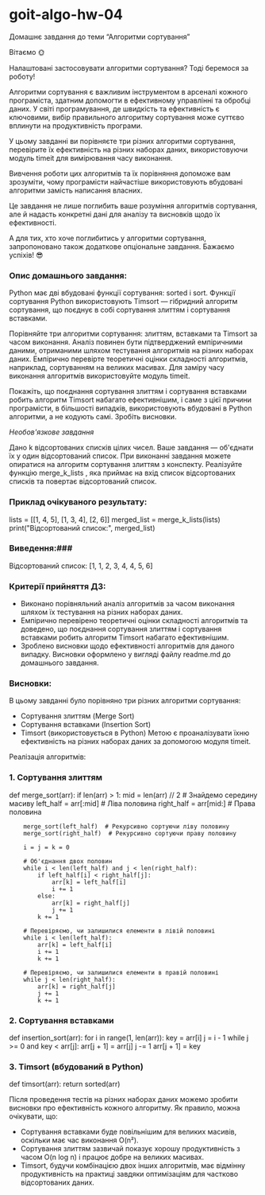 # goit-algo-hw-04

Домашнє завдання до теми “Алгоритми сортування”

Вітаємо 🌞

Налаштовані застосовувати алгоритми сортування? Тоді беремося за роботу!

Алгоритми сортування є важливим інструментом в арсеналі кожного програміста, здатним допомогти в ефективному управлінні та обробці даних. У світі програмування, де швидкість та ефективність є ключовими, вибір правильного алгоритму сортування може суттєво вплинути на продуктивність програми.

У цьому завданні ви порівняєте три різних алгоритми сортування, перевірите їх ефективність на різних наборах даних, використовуючи модуль timeit для вимірювання часу виконання.

Вивчення роботи цих алгоритмів та їх порівняння допоможе вам зрозуміти, чому програмісти найчастіше використовують вбудовані алгоритми замість написання власних.

Це завдання не лише поглибить ваше розуміння алгоритмів сортування, але й надасть конкретні дані для аналізу та висновків щодо їх ефективності.

А для тих, хто хоче поглибитись у алгоритми сортування, запропоновано також додаткове опціональне завдання. Бажаємо успіхів! 😎

### Опис домашнього завдання: ### 

Python має дві вбудовані функції сортування: sorted і sort. Функції сортування Python використовують Timsort — гібридний алгоритм сортування, що поєднує в собі сортування злиттям і сортування вставками.

Порівняйте три алгоритми сортування: злиттям, вставками та Timsort за часом виконання. Аналіз повинен бути підтверджений емпіричними даними, отриманими шляхом тестування алгоритмів на різних наборах даних. Емпірично перевірте теоретичні оцінки складності алгоритмів, наприклад, сортуванням на великих масивах. Для заміру часу виконання алгоритмів використовуйте модуль timeit.

Покажіть, що поєднання сортування злиттям і сортування вставками робить алгоритм Timsort набагато ефективнішим, і саме з цієї причини програмісти, в більшості випадків, використовують вбудовані в Python алгоритми, а не кодують самі. Зробіть висновки.

*Необов'язкове завдання*

Дано k відсортованих списків цілих чисел. Ваше завдання — об'єднати їх у один відсортований список. При виконанні завдання можете опиратися на алгоритм сортування злиттям з конспекту. Реалізуйте функцію merge_k_lists , яка приймає на вхід список відсортованих списків та повертає відсортований список.

### Приклад очікуваного результату: ###

lists = [[1, 4, 5], [1, 3, 4], [2, 6]]
merged_list = merge_k_lists(lists)
print("Відсортований список:", merged_list)

### Виведення:###

Відсортований список: [1, 1, 2, 3, 4, 4, 5, 6]

### Критерії прийняття ДЗ: ###

- Виконано порівняльний аналіз алгоритмів за часом виконання шляхом їх тестування на різних наборах даних.
- Емпірично перевірено теоретичні оцінки складності алгоритмів та доведено, що поєднання сортування злиттям і сортування вставками робить алгоритм Timsort набагато ефективнішим.
- Зроблено висновки щодо ефективності алгоритмів для даного випадку. Висновки оформлено у вигляді файлу readme.md до домашнього завдання.

### Висновки: ###

В цьому завданні було порівняно три різних алгоритми сортування:

- Сортування злиттям (Merge Sort)
- Сортування вставками (Insertion Sort)
- Timsort (використовується в Python)
Метою є проаналізувати їхню ефективність на різних наборах даних за допомогою модуля timeit.

Реалізація алгоритмів:

### 1. Сортування злиттям ###

def merge_sort(arr):
    if len(arr) > 1:
        mid = len(arr) // 2  # Знайдемо середину масиву
        left_half = arr[:mid]  # Ліва половина
        right_half = arr[mid:]  # Права половина

        merge_sort(left_half)  # Рекурсивно сортуючи ліву половину
        merge_sort(right_half)  # Рекурсивно сортуючи праву половину

        i = j = k = 0

        # Об'єднання двох половин
        while i < len(left_half) and j < len(right_half):
            if left_half[i] < right_half[j]:
                arr[k] = left_half[i]
                i += 1
            else:
                arr[k] = right_half[j]
                j += 1
            k += 1

        # Перевіряємо, чи залишилися елементи в лівій половині
        while i < len(left_half):
            arr[k] = left_half[i]
            i += 1
            k += 1

        # Перевіряємо, чи залишилися елементи в правій половині
        while j < len(right_half):
            arr[k] = right_half[j]
            j += 1
            k += 1


### 2. Сортування вставками ### 

def insertion_sort(arr):
    for i in range(1, len(arr)):
        key = arr[i]
        j = i - 1
        while j >= 0 and key < arr[j]:
            arr[j + 1] = arr[j]
            j -= 1
        arr[j + 1] = key


### 3. Timsort (вбудований в Python) ### 

def timsort(arr):
    return sorted(arr)

Після проведення тестів на різних наборах даних можемо зробити висновки про ефективність кожного алгоритму. Як правило, можна очікувати, що:

- Сортування вставками буде повільнішим для великих масивів, оскільки має час виконання O(n²).
- Сортування злиттям зазвичай показує хорошу продуктивність з часом O(n log n) і працює добре на великих масивах.
- Timsort, будучи комбінацією двох інших алгоритмів, має відмінну продуктивність на практиці завдяки оптимізаціям для частково відсортованих даних.



